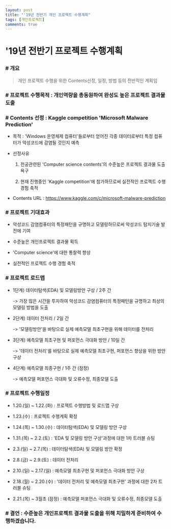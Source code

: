 ```yaml
---
layout: post
title: "'19년 전반기 개인 프로젝트 수행계획"
tags: [개인프로젝트]
comments: true
---
```


#  '19년 전반기 프로젝트 수행계획

### # 개요 

> 개인 프로젝트 수행을 위한 Contents선정, 일정, 방법 등의 전반적인 계획임

### # 프로젝트 수행목적 : 개인역량을 총동원하여 완성도 높은 프로젝트 결과물 도출


### # Contents 선정 : Kaggle competition 'Microsoft Malware Prediction'
- 목적 : 'Windows 운영체제 컴퓨터'들로부터 얻어진 각종 데이터로부터 특정 컴퓨터가 악성코드에 감염될 것인지 예측


- 선정사유 

    1) 전공관련된 'Computer science contents'의 수준높은 프로젝트 결과물 도출 욕구

    2) 현재 진행중인 'Kaggle competition'에 참가하므로써 실전적인 프로젝트 수행 경험 축적
    
    
- Contents URL : https://www.kaggle.com/c/microsoft-malware-prediction

### # 프로젝트 기대효과

- 악성코드 감염컴퓨터의 특정패턴을 규명하고 모델링하므로써 악성코드 탐지기술 발전에 기여


- 수준높은 개인프로젝트 결과물 획득


- 'Computer science'에 대한 통찰력 향상


- 실전적인 프로젝트 수행 경험 축적

### # 프로젝트 로드맵

- 1단계) 데이터탐색(EDA) 및 모델링방안 구상 / 2주 간 

    -> 가장 많은 시간을 투자하여 악성코드 감염컴퓨터의 특정패턴을 규명하고 최상의 모델링 방법을 도출


- 2단계) 데이터 전처리 / 2일 간

    -> '모델링방안'을 바탕으로 실제 예측모델 최초구현을 위해 데이터를 전처리


- 3단계) 예측모델 최초구현 및 퍼포먼스 극대화 방안 / 10일 간

    -> '데이터 전처리'를 바탕으로 실제 예측모델 최초구현, 퍼포먼스 향상을 위한 방안 구상


- 4단계) 예측모델 최종구현 / 1주 간 (잠정)

    ->  예측모델 퍼포먼스 극대화 및 오류수정, 최종모델 도출


### # 프로젝트 수행일정

- 1.20.(일) ~ 1.22.(화) : 프로젝트 수행방법 및 로드맵 구상


- 1.23.(수)             : 프로젝트 수행계획 확정


- 1.24.(목) ~ 1.30.(수) : 데이터탐색(EDA) 및 모델링 방안 구상


- 1.31.(목) ~ 2.2.(토) : 'EDA 및 모델링 방안 구상'과정에 대한 1차 트러블 슈팅


- 2.3.(일) ~ 2.7.(목) : 데이터탐색(EDA) 및 모델링 방안 확정


- 2.8.(금) ~ 2.9.(토) : 데이터 전처리


- 2.10.(일) ~ 2.17.(일) : 예측모델 최초구현 및 퍼포먼스 극대화 방안 구상


- 2.18.(월) ~ 2.20.(수) : '데이터 전처리 및 예측모델 최초구현' 과정에 대한 2차 트러블 슈팅


- 2.21.(목) ~ 3월초 (잠정) : 예측모델 퍼포먼스 극대화 및 오류수정, 최종모델 도출

### # 결언 : 수준높은 개인프로젝트 결과물 도출을 위해 치밀하게 준비하여 수행하겠습니다.
